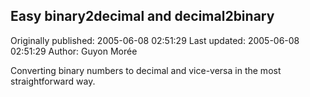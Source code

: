 ## Easy binary2decimal and decimal2binary

Originally published: 2005-06-08 02:51:29
Last updated: 2005-06-08 02:51:29
Author: Guyon Morée

Converting binary numbers to decimal and vice-versa in the most straightforward way.